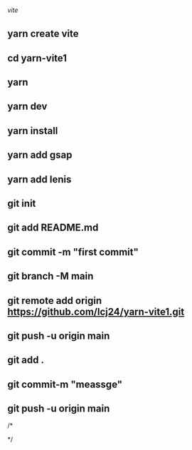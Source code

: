 ###### vite
## yarn create vite
## cd yarn-vite1
##   yarn
##   yarn dev 

## yarn install
## yarn add gsap
## yarn add lenis

## git init
## git add README.md
## git commit -m "first commit"
## git branch -M main
## git remote add origin https://github.com/lcj24/yarn-vite1.git
## git push -u origin main

## git add .
## git commit-m "meassge"
## git push -u origin main
/*

*/ 


